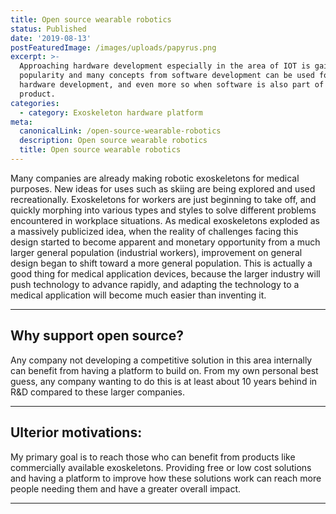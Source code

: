 ```yaml
---
title: Open source wearable robotics
status: Published
date: '2019-08-13'
postFeaturedImage: /images/uploads/papyrus.png
excerpt: >-
  Approaching hardware development especially in the area of IOT is gaining
  popularity and many concepts from software development can be used for
  hardware development, and even more so when software is also part of the
  product. 
categories:
  - category: Exoskeleton hardware platform
meta:
  canonicalLink: /open-source-wearable-robotics
  description: Open source wearable robotics
  title: Open source wearable robotics
---
```

Many companies are already making robotic exoskeletons for medical purposes. New ideas for uses such as skiing are being explored and used recreationally. Exoskeletons for workers are just beginning to take off, and quickly morphing into various types and styles to solve different problems encountered in workplace situations. As medical exoskeletons exploded as a massively publicized idea, when the reality of challenges facing this design started to become apparent and monetary opportunity from a much larger general population (industrial workers), improvement on general design began to shift toward a more general population. This is actually a good thing for medical application devices, because the larger industry will push technology to advance rapidly, and adapting the technology to a medical application will become much easier than inventing it. 

<hr />

## Why support open source?

Any company not developing a competitive solution in this area internally can benefit from having a platform to build on. From my own personal best guess, any company wanting to do this is at least about 10 years behind in R&D compared to these larger companies. 

<hr />

## Ulterior motivations:

My primary goal is to reach those who can benefit from products like commercially available exoskeletons. Providing free or low cost solutions and having a platform to improve how these solutions work can reach more people needing them and have a greater overall impact. 

<hr />
